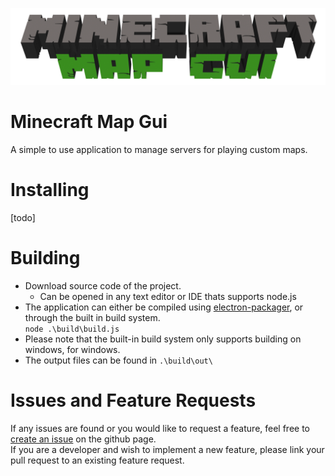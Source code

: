 ![logo](app/frountend/resources/images/logo_large.png)
# Minecraft Map Gui
A simple to use application to manage servers for playing custom maps.

# Installing
[todo]

# Building
- Download source code of the project.
  - Can be opened in any text editor or IDE thats supports node.js
- The application can either be compiled using [electron-packager](https://github.com/electron/electron-packager), or through the built in build system. \
`node .\build\build.js`
- Please note that the built-in build system only supports building on windows, for windows.
- The output files can be found in `.\build\out\`

# Issues and Feature Requests
If any issues are found or you would like to request a feature, feel free to [create an issue](https://github.com/Kappabyte/MinecraftMapGUI/issues/new/choose) on the github page. \
If you are a developer and wish to implement a new feature, please link your pull request to an existing feature request.
